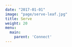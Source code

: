```yaml
---
date: "2017-01-01"
image: "page/serve-leaf.jpg"
title: Serve
weight: 20
menu:
  main:
    parent: 'Connect'
---
```


